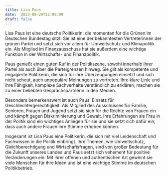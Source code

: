 ```yaml
---
title: Lisa Paus
date:  2023-08-29T12:06:09
draft: false
---
```


Lisa Paus ist eine deutsche Politikerin, die momentan für die Grünen im Deutschen Bundestag sitzt. Sie ist eine der bekanntesten Vertreterinnen der grünen Partei und setzt sich vor allem für Umweltschutz und Klimapolitik ein. Als Mitglied im Finanzausschuss hat sie außerdem eine wichtige Funktion in der Wirtschafts- und Finanzpolitik.

Paus genießt einen guten Ruf in der Politikszene, sowohl innerhalb ihrer Partei als auch über die Parteigrenzen hinweg. Sie gilt als kompetente und engagierte Politikerin, die sich für ihre Überzeugungen einsetzt und sich nicht scheut, auch unpopuläre Meinungen zu vertreten. Ihre klare Linie und ihre Fähigkeit, komplexe Sachverhalte verständlich zu erklären, machen sie zu einer beliebten Gesprächspartnerin in den Medien.

Besonders bemerkenswert ist auch Paus' Einsatz für Geschlechtergerechtigkeit. Als Mitglied des Ausschusses für Familie, Senioren, Frauen und Jugend setzt sie sich für die Rechte von Frauen ein und kämpft gegen Diskriminierung und Gewalt. Ihre Erfahrungen als Frau in der Politik sind ein wichtiges Anliegen für sie und sie setzt sich dafür ein, dass auch andere Frauen ihre Stimme erheben können.

Insgesamt ist Lisa Paus eine Politikerin, die sich mit viel Leidenschaft und Fachwissen in die Politik einbringt. Ihre Themen, wie Umweltschutz, Gleichberechtigung und Wirtschaftsfragen, sind von großer Bedeutung für die Zukunft unseres Landes und Paus setzt sich vehement für positive Veränderungen ein. Mit ihrer offenen und authentischen Art gewinnt sie viele Menschen für ihre Ideen und ist eine wichtige Stimme im deutschen Politikbetrieb.